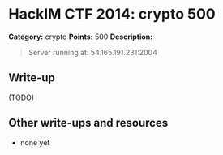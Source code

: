 # HackIM CTF 2014: crypto 500

**Category:** crypto
**Points:** 500
**Description:**

> Server running at: 54.165.191.231:2004

## Write-up

(TODO)

## Other write-ups and resources

* none yet
